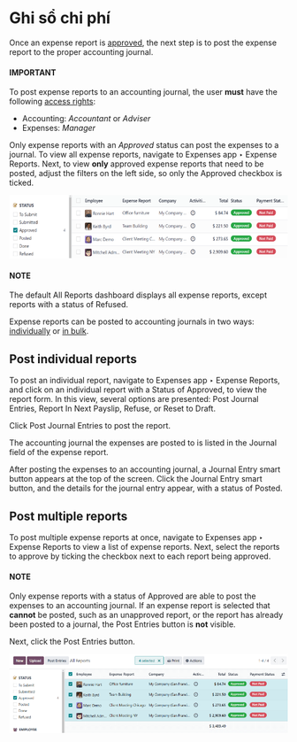 # Ghi sổ chi phí

Once an expense report is [approved](approve_expenses.md), the next step is to post
the expense report to the proper accounting journal.

#### IMPORTANT
To post expense reports to an accounting journal, the user **must** have the following
[access rights](../../general/users/access_rights.md):

- Accounting: *Accountant* or *Adviser*
- Expenses: *Manager*

Only expense reports with an *Approved* status can post the expenses to a journal. To view all
expense reports, navigate to Expenses app ‣ Expense Reports. Next, to view
**only** approved expense reports that need to be posted, adjust the filters on the left side, so
only the Approved checkbox is ticked.

![View reports to post by clicking on expense reports, then reports to post.](post_expenses/post-reports.png)

#### NOTE
The default All Reports dashboard displays all expense reports, except reports with a
status of Refused.

Expense reports can be posted to accounting journals in two ways: [individually](#expenses-individual-reports) or [in bulk](#expenses-multiple-reports).

<a id="expenses-individual-reports"></a>

## Post individual reports

To post an individual report, navigate to Expenses app ‣ Expense Reports, and
click on an individual report with a Status of Approved, to view the report
form. In this view, several options are presented: Post Journal Entries,
Report In Next Payslip, Refuse, or Reset to Draft.

Click Post Journal Entries to post the report.

The accounting journal the expenses are posted to is listed in the Journal field of the
expense report.

After posting the expenses to an accounting journal, a Journal Entry smart button
appears at the top of the screen. Click the Journal Entry smart button, and the details
for the journal entry appear, with a status of Posted.

<a id="expenses-multiple-reports"></a>

## Post multiple reports

To post multiple expense reports at once, navigate to Expenses app ‣ Expense
Reports to view a list of expense reports. Next, select the reports to approve by ticking the
checkbox next to each report being approved.

#### NOTE
Only expense reports with a status of Approved are able to post the expenses to an
accounting journal. If an expense report is selected that **cannot** be posted, such as an
unapproved report, or the report has already been posted to a journal, the Post
Entries button is **not** visible.

Next, click the Post Entries button.

![Post multiple reports at a time from the Expense Reports view, with the Approved filter.](post_expenses/post-entries.png)
